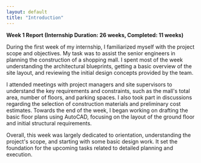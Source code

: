```yaml
---
layout: default
title: "Introduction"
---
```



**Week 1 Report (Internship Duration: 26 weeks, Completed: 11 weeks)**

During the first week of my internship, I familiarized myself with the project scope and objectives. My task was to assist the senior engineers in planning the construction of a shopping mall. I spent most of the week understanding the architectural blueprints, getting a basic overview of the site layout, and reviewing the initial design concepts provided by the team.

I attended meetings with project managers and site supervisors to understand the key requirements and constraints, such as the mall's total area, number of floors, and parking spaces. I also took part in discussions regarding the selection of construction materials and preliminary cost estimates. Towards the end of the week, I began working on drafting the basic floor plans using AutoCAD, focusing on the layout of the ground floor and initial structural requirements.

Overall, this week was largely dedicated to orientation, understanding the project's scope, and starting with some basic design work. It set the foundation for the upcoming tasks related to detailed planning and execution.